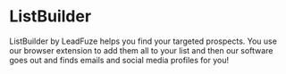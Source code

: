 # ListBuilder
ListBuilder by LeadFuze helps you find your targeted prospects. You use our browser extension to add them all to your list and then our software goes out and finds emails and social media profiles for you!
